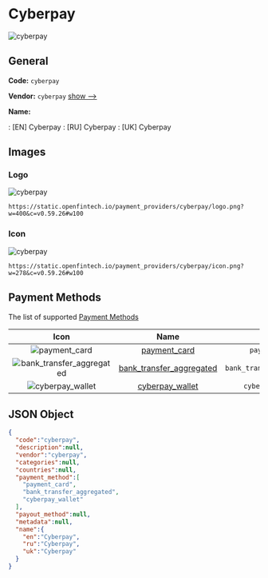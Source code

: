 
# Cyberpay 
![cyberpay](https://static.openfintech.io/payment_providers/cyberpay/logo.png?w=400&c=v0.59.26#w100)  

## General 
 
**Code:** `cyberpay` 
 
**Vendor:** `cyberpay` [show -->](/vendors/cyberpay/) 
 
**Name:** 
 
:	[EN] Cyberpay 
:	[RU] Cyberpay 
:	[UK] Cyberpay 
 

## Images 

### Logo 
 
![cyberpay](https://static.openfintech.io/payment_providers/cyberpay/logo.png?w=400&c=v0.59.26#w100)  

```
https://static.openfintech.io/payment_providers/cyberpay/logo.png?w=400&c=v0.59.26#w100
```  

### Icon 
 
![cyberpay](https://static.openfintech.io/payment_providers/cyberpay/icon.png?w=278&c=v0.59.26#w100)  

```
https://static.openfintech.io/payment_providers/cyberpay/icon.png?w=278&c=v0.59.26#w100
```  

## Payment Methods 
 
The list of supported [Payment Methods](/payment-methods/) 

|Icon|Name|Code| 
|:---:|:---:|:---:| 
|![payment_card](https://static.openfintech.io/payment_methods/payment_card/icon.svg?w=278&c=v0.59.26#w100) |[payment_card](/payment-methods/payment_card/)|`payment_card`| 
|![bank_transfer_aggregated](https://static.openfintech.io/payment_methods/bank_transfer_aggregated/icon.svg?w=278&c=v0.59.26#w100) |[bank_transfer_aggregated](/payment-methods/bank_transfer_aggregated/)|`bank_transfer_aggregated`| 
|![cyberpay_wallet](https://static.openfintech.io/payment_methods/cyberpay_wallet/icon.svg?w=278&c=v0.59.26#w100) |[cyberpay_wallet](/payment-methods/cyberpay_wallet/)|`cyberpay_wallet`| 
 

## JSON Object 

```json
{
  "code":"cyberpay",
  "description":null,
  "vendor":"cyberpay",
  "categories":null,
  "countries":null,
  "payment_method":[
    "payment_card",
    "bank_transfer_aggregated",
    "cyberpay_wallet"
  ],
  "payout_method":null,
  "metadata":null,
  "name":{
    "en":"Cyberpay",
    "ru":"Cyberpay",
    "uk":"Cyberpay"
  }
}
```  
